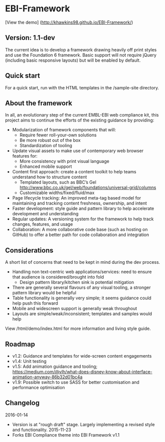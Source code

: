 # EBI-Framework

[View the demo] (http://khawkins98.github.io/EBI-Framework/)

## Version: 1.1-dev

The current idea is to develop a framework drawing heavily off print styles and use the Foundation 6 framework. Basic support will not require jQuery (including basic responsive layouts) but will be enabled by default.

## Quick start
For a quick start, run with the HTML templates in the /sample-site directory.

## About the framework
In all, an evolutionary step of the current EMBL-EBI web compliance kit, this project aims to continue the efforts of the existing guidance by providing:

- Modularization of framework components that will:
  - Require fewer roll-your-own solutions
  - Be more robust out of the box
  - Standardization of tooling
- Update visual assets to make use of contemporary web browser features for:
  - More consistency with print visual language
  - Enhanced mobile support
- Content first approach: create a content toolkit to help teams understand how to structure content
  - Templated layouts, such as BBC’s Gel http://www.bbc.co.uk/gel/web/foundations/universal-grid/columns
  - Customizable widths/fixed/fluid/max
- Page lifecycle tracking: An improved meta-tag based model for maintaining and tracking content freshness, ownership, and intent
- Faster development: style guide and pattern library to help accelerate development and understanding
- Regular updates: A versioning system for the framework to help track changes, features, and usage
- Collaboration: A more collaborative code base (such as hosting on GitHub) to offer a better path for code collaboration and integration

## Considerations
A short list of concerns that need to be kept in mind during the dev process.

- Handling non text-centric web applications/services: need to ensure that audience is considered/brought into fold
  - Design pattern library/kitchen sink is potential mitigation 
- There are generally several flavours of any visual tooling, a stronger pattern library would be helpful
- Table functionality is generally very simple; it seems guidance could help push this forward
- Mobile and widescreen support is generally weak throughout
- Layouts are simple/weak/inconsistent; templates and samples would help


View /html/demo/index.html for more information and living style guide.

## Roadmap
- v1.2: Guidance and templates for wide-screen content engagements
- v1.4: Unit testing
- v1.5: Add animation guidance and tooling; https://medium.com/@vlh/what-does-disney-know-about-interface-animation-anyway-86b32d01bc4a
- v1.9: Possible switch to use SASS for better customisation and performance optimisation

## Changelog
2016-01-14
- Version is at "rough draft" stage. Largely implementing a revised style and functionality. 
2015-11-23
- Forks EBI Compliance theme into EBI Framework v1.1
